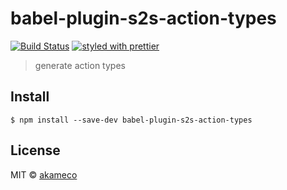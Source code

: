 # babel-plugin-s2s-action-types
[![Build Status](https://travis-ci.org/akameco/babel-plugin-s2s-action-types.svg?branch=master)](https://travis-ci.org/akameco/babel-plugin-s2s-action-types)
[![styled with prettier](https://img.shields.io/badge/styled_with-prettier-ff69b4.svg)](https://github.com/prettier/prettier)

> generate action types


## Install

```
$ npm install --save-dev babel-plugin-s2s-action-types
```


## License

MIT © [akameco](http://akameco.github.io)
